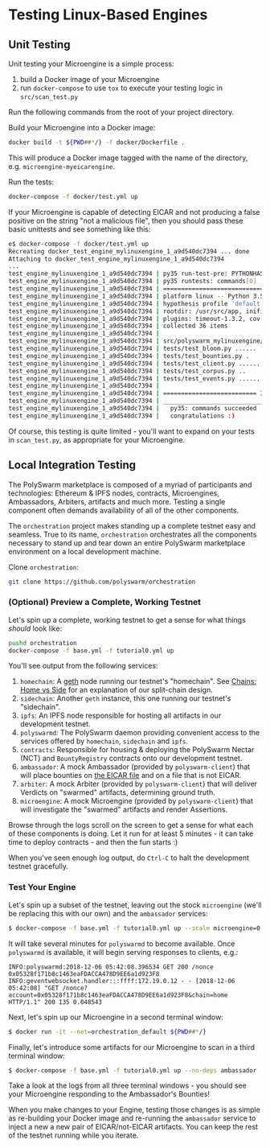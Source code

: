 # Testing Linux-Based Engines


## Unit Testing

Unit testing your Microengine is a simple process:
1. build a Docker image of your Microengine
1. run `docker-compose` to use `tox` to execute your testing logic in `src/scan_test.py`

Run the following commands from the root of your project directory.


Build your Microengine into a Docker image:
```bash
docker build -t ${PWD##*/} -f docker/Dockerfile .
```

This will produce a Docker image tagged with the name of the directory, e.g. `microengine-myeicarengine`.

Run the tests:
```bash
docker-compose -f docker/test.yml up
```

If your Microengine is capable of detecting EICAR and not producing a false positive on the string "not a malicious file", then you should pass these basic unittests and see something like this:

```bash
e$ docker-compose -f docker/test.yml up
Recreating docker_test_engine_mylinuxengine_1_a9d540dc7394 ... done
Attaching to docker_test_engine_mylinuxengine_1_a9d540dc7394
...
test_engine_mylinuxengine_1_a9d540dc7394 | py35 run-test-pre: PYTHONHASHSEED='1705267802'
test_engine_mylinuxengine_1_a9d540dc7394 | py35 runtests: commands[0] | pytest -s
test_engine_mylinuxengine_1_a9d540dc7394 | ============================= test session starts ==============================
test_engine_mylinuxengine_1_a9d540dc7394 | platform linux -- Python 3.5.6, pytest-3.9.2, py-1.7.0, pluggy-0.8.0
test_engine_mylinuxengine_1_a9d540dc7394 | hypothesis profile 'default' -> database=DirectoryBasedExampleDatabase('/usr/src/app/.hypothesis/examples')
test_engine_mylinuxengine_1_a9d540dc7394 | rootdir: /usr/src/app, inifile:
test_engine_mylinuxengine_1_a9d540dc7394 | plugins: timeout-1.3.2, cov-2.6.0, asyncio-0.9.0, hypothesis-3.82.1
test_engine_mylinuxengine_1_a9d540dc7394 | collected 36 items
test_engine_mylinuxengine_1_a9d540dc7394 |
test_engine_mylinuxengine_1_a9d540dc7394 | src/polyswarm_mylinuxengine/scan_test.py .
test_engine_mylinuxengine_1_a9d540dc7394 | tests/test_bloom.py ......
test_engine_mylinuxengine_1_a9d540dc7394 | tests/test_bounties.py .
test_engine_mylinuxengine_1_a9d540dc7394 | tests/test_client.py ............
test_engine_mylinuxengine_1_a9d540dc7394 | tests/test_corpus.py ..
test_engine_mylinuxengine_1_a9d540dc7394 | tests/test_events.py ..............
test_engine_mylinuxengine_1_a9d540dc7394 |
test_engine_mylinuxengine_1_a9d540dc7394 | ========================== 36 passed in 39.42 seconds ==========================
test_engine_mylinuxengine_1_a9d540dc7394 | ___________________________________ summary ____________________________________
test_engine_mylinuxengine_1_a9d540dc7394 |   py35: commands succeeded
test_engine_mylinuxengine_1_a9d540dc7394 |   congratulations :)
```

Of course, this testing is quite limited - you'll want to expand on your tests in `scan_test.py`, as appropriate for your Microengine.


## Local Integration Testing

The PolySwarm marketplace is composed of a myriad of participants and technologies: Ethereum & IPFS nodes, contracts, Microengines, Ambassadors, Arbiters, artifacts and much more.
Testing a single component often demands availability of all of the other components.

The `orchestration` project makes standing up a complete testnet easy and seamless.
True to its name, `orchestration` orchestrates all the components necessary to stand up and tear down an entire PolySwarm marketplace environment on a local development machine.

Clone `orchestration`:
```bash
git clone https://github.com/polyswarm/orchestration
```

### (Optional) Preview a Complete, Working Testnet

Let's spin up a complete, working testnet to get a sense for what things *should* look like:
```bash
pushd orchestration
docker-compose -f base.yml -f tutorial0.yml up
```

You'll see output from the following services:
1. `homechain`: A [geth](https://github.com/ethereum/go-ethereum) node running our testnet's "homechain".
See [Chains: Home vs Side](/#chains-home-vs-side) for an explanation of our split-chain design.
1. `sidechain`: Another `geth` instance, this one running our testnet's "sidechain".
1. `ipfs`: An IPFS node responsible for hosting all artifacts in our development testnet.
1. `polyswarmd`: The PolySwarm daemon providing convenient access to the services offered by `homechain`, `sidechain` and `ipfs`.
1. `contracts`: Responsible for housing & deploying the PolySwarm Nectar (NCT) and `BountyRegistry` contracts onto our development testnet.
1. `ambassador`: A mock Ambassador (provided by `polyswarm-client`) that will place bounties on [the EICAR file](https://en.wikipedia.org/wiki/EICAR_test_file) and on a file that is not EICAR.
1. `arbiter`: A mock Arbiter (provided by `polyswarm-client`) that will deliver Verdicts on "swarmed" artifacts, determining ground truth.
1. `microengine`: A mock Microengine (provided by `polyswarm-client`) that will investigate the "swarmed" artifacts and render Assertions.

Browse through the logs scroll on the screen to get a sense for what each of these components is doing.
Let it run for at least 5 minutes - it can take time to deploy contracts - and then the fun starts :)

When you've seen enough log output, do `Ctrl-C` to halt the development testnet gracefully.


### Test Your Engine

Let's spin up a subset of the testnet, leaving out the stock `microengine` (we'll be replacing this with our own) and the `ambassador` services:
```bash
$ docker-compose -f base.yml -f tutorial0.yml up --scale microengine=0 --scale ambassador=0
```

It will take several minutes for `polyswarmd` to become available.
Once `polyswarmd` is available, it will begin serving responses to clients, e.g.:
```
INFO:polyswarmd:2018-12-06 05:42:08.396534 GET 200 /nonce 0x05328f171b8c1463eaFDACCA478D9EE6a1d923F8
INFO:geventwebsocket.handler:::ffff:172.19.0.12 - - [2018-12-06 05:42:08] "GET /nonce?account=0x05328f171b8c1463eaFDACCA478D9EE6a1d923F8&chain=home HTTP/1.1" 200 135 0.048543
```

Next, let's spin up our Microengine in a second terminal window:
```bash
$ docker run -it --net=orchestration_default ${PWD##*/}
```

Finally, let's introduce some artifacts for our Microengine to scan in a third terminal window:
```bash
$ docker-compose -f base.yml -f tutorial0.yml up --no-deps ambassador
```

Take a look at the logs from all three terminal windows - you should see your Microengine responding to the Ambassador's Bounties!

When you make changes to your Engine, testing those changes is as simple as re-building your Docker image and re-running the `ambassador` service to inject a new a new pair of EICAR/not-EICAR artifacts.
You can keep the rest of the testnet running while you iterate.
